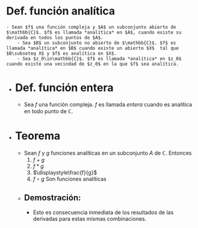 # Def. función analítica
	- Sean $f$ una función compleja y $A$ un subconjunto abierto de $\mathbb{C}$. $f$ es llamada *analítica* en $A$, cuando existe su derivada en todos los puntos de $A$.
		- Sea $B$ un subconjunto no abierto de $\mathbb{C}$. $f$ es llamada *analítica* en $B$ cuando existe un abierto $X$  tal que $B\subseteq X$ y $f$ es analítica en $X$.
		- Sea $z_0\in\mathbb{C}$. $f$ es llamada *analítica* en $z_0$ cuando existe una vecindad de $z_0$ en la que $f$ sea analítica.
- # Def. función entera
	- Sea $f$ una función compleja. $f$ es llamada *entera* cuando es analítica en todo punto de $\mathbb{C}$.
- # Teorema
	- Sean $f$ y $g$ funciones analíticas en un subconjunto $A$ de $\mathbb{C}$. Entonces
	  1. $f+g$
	  2. $f*g$
	  3. $\displaystyle\frac{f}{g}$
	  4. $f \circ g$
	  Son funciones analíticas
	- ## Demostración:
		- Esto es consecuencia inmediata de los resultados de las derivadas para estas mismas combinaciones.
